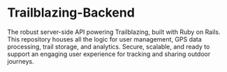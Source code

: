 # Trailblazing-Backend
The robust server-side API powering Trailblazing, built with Ruby on Rails. This repository houses all the logic for user management, GPS data processing, trail storage, and analytics. Secure, scalable, and ready to support an engaging user experience for tracking and sharing outdoor journeys.
